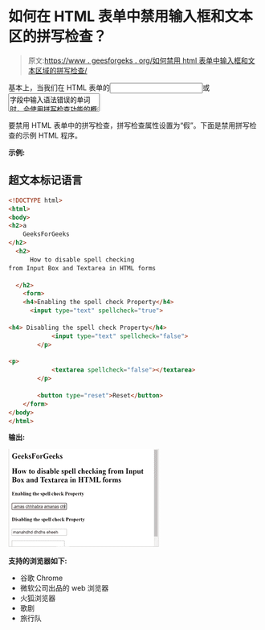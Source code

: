 # 如何在 HTML 表单中禁用输入框和文本区的拼写检查？

> 原文:[https://www . geesforgeks . org/如何禁用 html 表单中输入框和文本区域的拼写检查/](https://www.geeksforgeeks.org/how-to-disable-spell-checking-from-input-box-and-textarea-in-html-forms/)

基本上，当我们在 HTML 表单的<input>或<textarea>字段中输入语法错误的单词时，会使用拼写检查功能的概念，您会在错误的单词下方看到红色下划线。它用于检测文本字段中的语法或拼写错误。</textarea>

要禁用 HTML 表单中的拼写检查，拼写检查属性设置为“假”。下面是禁用拼写检查的示例 HTML 程序。

**示例:**

## 超文本标记语言

```html
<!DOCTYPE html>
<html>
<body>
<h2>a
    GeeksForGeeks
</h2>
  <h2>
      How to disable spell checking
from Input Box and Textarea in HTML forms

  </h2>
    <form>
    <h4>Enabling the spell check Property</h4>
      <input type="text" spellcheck="true">

<h4> Disabling the spell check Property</h4>
            <input type="text" spellcheck="false">
        </p>

<p>
            <textarea spellcheck="false"></textarea>
        </p>

        <button type="reset">Reset</button>
    </form>
</body>
</html>
```

**输出:**

![](img/6ec779d62aa13626631b313861022b5d.png)

**支持的浏览器如下:**

*   谷歌 Chrome
*   微软公司出品的 web 浏览器
*   火狐浏览器
*   歌剧
*   旅行队